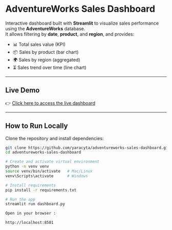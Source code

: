 # AdventureWorks Sales Dashboard

Interactive dashboard built with **Streamlit** to visualize sales performance using the **AdventureWorks** database.  
It allows filtering by **date**, **product**, and **region**, and provides:

- 📊 Total sales value (KPI)  
- 📦 Sales by product (bar chart)  
- 🌍 Sales by region (aggregated)  
- ⏳ Sales trend over time (line chart)

---

## Live Demo

👉 [Click here to access the live dashboard](https://hexagon-sig-dashboard-indmtrxuwglpkfbxoa5qfe.streamlit.app/)

---

## How to Run Locally

Clone the repository and install dependencies:

```bash
git clone https://github.com/yaracyta/adventureworks-sales-dashboard.git
cd adventureworks-sales-dashboard

# Create and activate virtual environment
python -m venv venv
source venv/bin/activate   # Mac/Linux
venv\Scripts\activate      # Windows

# Install requirements
pip install -r requirements.txt

# Run the app
streamlit run dashboard.py

Open in your browser :

http://localhost:8501



